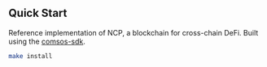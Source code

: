 
## Quick Start

Reference implementation of NCP, a blockchain for cross-chain DeFi. Built using the [comsos-sdk](https://github.com/cosmos/cosmos-sdk).


```sh
make install
```

